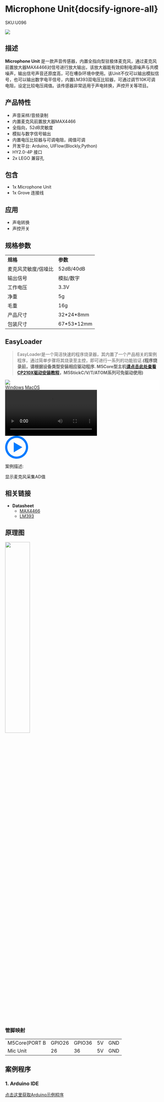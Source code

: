 # Microphone Unit{docsify-ignore-all}

<el-tag effect="plain">SKU:U096</el-tag>

<div class="product_pic"><img src="assets/img/product_pics/unit/mic/mic.webp"></div>

## 描述

**Microphone Unit** 是一款声音传感器，内置全指向型驻极体麦克风，通过麦克风前置放大器MAX4466对信号进行放大输出，该放大器能有效抑制电源噪声与共模噪声，输出信号声音还原度高，可在嘈杂环境中使用。该Unit不仅可以输出模拟信号，也可以输出数字电平信号，内置LM393双电压比较器，可通过调节10K可调电阻，设定比较电压阈值。该传感器非常适用于声电转换，声控开关等项目。

## 产品特性

- 声音采样/音频录制
- 内置麦克风前置放大器MAX4466
- 全指向，52dB灵敏度
- 模拟与数字信号输出
- 内置电压比较器与可调电阻，阈值可调
- 开发平台: Arduino, UIFlow(Blockly,Python)
- HY2.0-4P 接口
- 2x LEGO 兼容孔

## 包含

- 1x Microphone Unit
- 1x Grove 连接线

## 应用

- 声电转换
- 声控开关

## 规格参数
 
<table>
   <tr style="font-weight:bold">
      <td>规格</td>
      <td>参数</td>
   </tr>
   <tr>
      <td>麦克风灵敏度/信噪比</td>
      <td>52dB/40dB</td>
   </tr>
   <tr>
      <td>输出信号</td>
      <td>模拟/数字</td>
   </tr>
   <tr>
      <td>工作电压</td>
      <td>3.3V</td>
   </tr>
   <tr>
   <td>净重</td>
      <td>5g</td>
   </tr>
   <tr>
      <td>毛重</td>
      <td>16g</td>
   </tr>
   <tr>
      <td>产品尺寸</td>
      <td>32*24*8mm</td>
   </tr>
   <tr>
      <td>包装尺寸</td>
      <td>67*53*12mm</td>
   </tr>
 </table>

## EasyLoader

>EasyLoader是一个简洁快速的程序烧录器，其内置了一个产品相关的案例程序，通过简单步骤将其烧录至主控，即可进行一系列的功能验证.**(程序烧录前，请根据设备类型安装相应驱动程序. M5Core型主机[请点击此处查看CP210X驱动安装教程](zh_CN/arduino/arduino_development?id=安装串口驱动)，M5StickC/V/T/ATOM系列可免驱动使用)**

<div class="easyloader-box">
    <div style="background-color:white;">
        <div><img src="https://m5stack.oss-cn-shenzhen.aliyuncs.com/image/easyloader_intro.webp"></div>
        <div class="easyloader-btn">
            <a href="https://m5stack.oss-cn-shenzhen.aliyuncs.com/EasyLoader/Windows/UNIT/For%20M5Core/EasyLoader_MIC_Unit_With_M5Core.exe">Windows</a>
            <a href="https://m5stack.oss-cn-shenzhen.aliyuncs.com/EasyLoader/MacOS/UNIT/EasyLoader_MIC_Unit_for_M5Core.dmg">MacOS</a>
        </div>
    </div>
    <div>
        <video id="example_video" controls>
            <source src="https://m5stack.oss-cn-shenzhen.aliyuncs.com/video/Product_example_video/Unit/MIC.mp4">
        </video>
        <div class="easyloader-mask">
        <a>
            <svg id="play-btn" t="1583228776634" class="icon" viewBox="0 0 1024 1024" version="1.1" xmlns="http://www.w3.org/2000/svg" p-id="4152" width="75" height="75"><path d="M512 0C229.216 0 0 229.216 0 512s229.216 512 512 512 512-229.216 512-512S794.784 0 512 0z m0 928C282.24 928 96 741.76 96 512S282.24 96 512 96s416 186.24 416 416-186.24 416-416 416zM384 288l384 224-384 224z" p-id="4153" fill="#007aff"></path></svg></a>
            <p>案例描述:</p>
            <p>显示麦克风采集AD值</p>
        </div>
    </div>
</div>

## 相关链接

-  **Datasheet** 
    - [MAX4466](https://m5stack.oss-cn-shenzhen.aliyuncs.com/resource/docs/datasheet/unit/MAX4466_V2.PDF)
    - [LM393](https://m5stack.oss-cn-shenzhen.aliyuncs.com/resource/docs/datasheet/unit/LM393.PDF)

## 原理图

<img src="assets/img/product_pics/unit/mic/mic_unit_sch.webp" width="40%">

### 管脚映射

<table>
 <tr><td>M5Core(PORT B</td><td>GPIO26</td><td>GPIO36</td><td>5V</td><td>GND</td></tr>
 <tr><td>Mic Unit</td><td>26</td><td>36</td><td>5V</td><td>GND</td></tr>
</table>

## 案例程序

### 1. Arduino IDE

[点击这里获取Arduino示例程序](https://github.com/m5stack/M5-ProductExampleCodes/tree/master/Unit/MIC_Unit)

<script>

   var purchase_link = 'https://m5stack.com/collections/m5-unit/products/microphone-unit-lm393';

   anchor_search(purchase_link);
   scrollFunc();

</script>